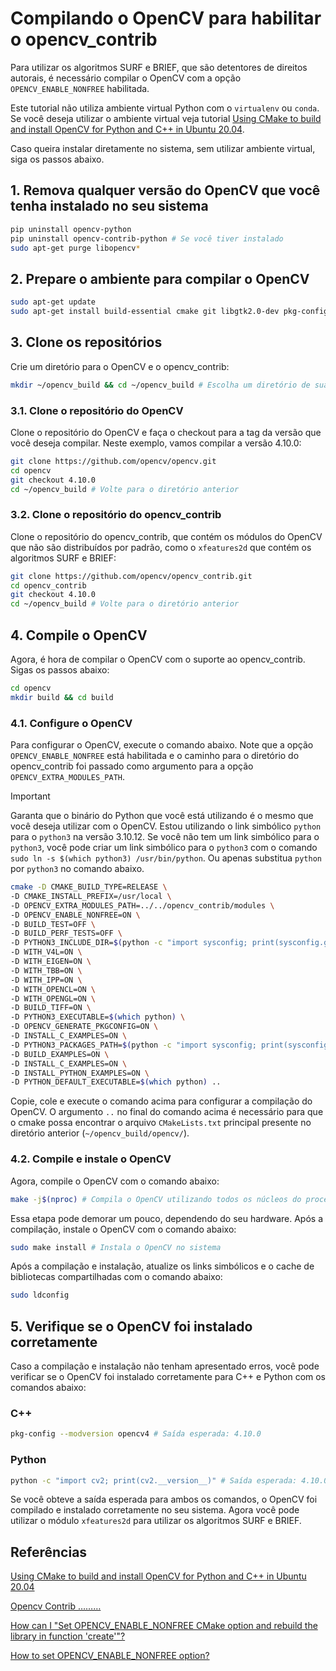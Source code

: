 # Compilando o OpenCV para habilitar o opencv_contrib

Para utilizar os algoritmos SURF e BRIEF, que são detentores de direitos autorais, é necessário compilar o OpenCV com a opção `OPENCV_ENABLE_NONFREE` habilitada.

Este tutorial não utiliza ambiente virtual Python com o `virtualenv` ou `conda`. Se você deseja utilizar o ambiente virtual veja tutorial [Using CMake to build and install OpenCV for Python and C++ in Ubuntu 20.04](https://rodosingh.medium.com/using-cmake-to-build-and-install-opencv-for-python-and-c-in-ubuntu-20-04-6c5881eebd9a).

Caso queira instalar diretamente no sistema, sem utilizar ambiente virtual, siga os passos abaixo.

## 1. Remova qualquer versão do OpenCV que você tenha instalado no seu sistema

```bash
pip uninstall opencv-python
pip uninstall opencv-contrib-python # Se você tiver instalado
sudo apt-get purge libopencv*
```

## 2. Prepare o ambiente para compilar o OpenCV

```bash
sudo apt-get update
sudo apt-get install build-essential cmake git libgtk2.0-dev pkg-config libavcodec-dev libavformat-dev libswscale-dev
```

## 3. Clone os repositórios

Crie um diretório para o OpenCV e o opencv_contrib:

```bash
mkdir ~/opencv_build && cd ~/opencv_build # Escolha um diretório de sua preferência
```

### 3.1. Clone o repositório do OpenCV

Clone o repositório do OpenCV e faça o checkout para a tag da versão que você deseja compilar. Neste exemplo, vamos compilar a versão 4.10.0:

```bash
git clone https://github.com/opencv/opencv.git
cd opencv
git checkout 4.10.0
cd ~/opencv_build # Volte para o diretório anterior
```

### 3.2. Clone o repositório do opencv_contrib

Clone o repositório do opencv_contrib, que contém os módulos do OpenCV que não são distribuídos por padrão, como o `xfeatures2d` que contém os algoritmos SURF e BRIEF:

```bash
git clone https://github.com/opencv/opencv_contrib.git
cd opencv_contrib
git checkout 4.10.0
cd ~/opencv_build # Volte para o diretório anterior
```

## 4. Compile o OpenCV

Agora, é hora de compilar o OpenCV com o suporte ao opencv_contrib. Sigas os passos abaixo:

```bash
cd opencv
mkdir build && cd build
```

### 4.1. Configure o OpenCV

Para configurar o OpenCV, execute o comando abaixo. Note que a opção `OPENCV_ENABLE_NONFREE` está habilitada e o caminho para o diretório do opencv_contrib foi passado como argumento para a opção `OPENCV_EXTRA_MODULES_PATH`.

> [!IMPORTANT]
> Garanta que o binário do Python que você está utilizando é o mesmo que você deseja utilizar com o OpenCV. Estou utilizando o link simbólico `python` para o `python3` na versão 3.10.12. Se você não tem um link simbólico para o `python3`, você pode criar um link simbólico para o `python3` com o comando `sudo ln -s $(which python3) /usr/bin/python`. Ou apenas substitua `python` por `python3` no comando abaixo.

```bash
cmake -D CMAKE_BUILD_TYPE=RELEASE \
-D CMAKE_INSTALL_PREFIX=/usr/local \
-D OPENCV_EXTRA_MODULES_PATH=../../opencv_contrib/modules \
-D OPENCV_ENABLE_NONFREE=ON \
-D BUILD_TEST=OFF \
-D BUILD_PERF_TESTS=OFF \
-D PYTHON3_INCLUDE_DIR=$(python -c "import sysconfig; print(sysconfig.get_path('include'))") \
-D WITH_V4L=ON \
-D WITH_EIGEN=ON \
-D WITH_TBB=ON \
-D WITH_IPP=ON \
-D WITH_OPENCL=ON \
-D WITH_OPENGL=ON \
-D BUILD_TIFF=ON \
-D PYTHON3_EXECUTABLE=$(which python) \
-D OPENCV_GENERATE_PKGCONFIG=ON \
-D INSTALL_C_EXAMPLES=ON \
-D PYTHON3_PACKAGES_PATH=$(python -c "import sysconfig; print(sysconfig.get_path('purelib'))") \
-D BUILD_EXAMPLES=ON \
-D INSTALL_C_EXAMPLES=ON \
-D INSTALL_PYTHON_EXAMPLES=ON \
-D PYTHON_DEFAULT_EXECUTABLE=$(which python) ..
```

Copie, cole e execute o comando acima para configurar a compilação do OpenCV. O argumento `..` no final do comando acima é necessário para que o cmake possa encontrar o arquivo `CMakeLists.txt` principal presente no diretório anterior (`~/opencv_build/opencv/`).

### 4.2. Compile e instale o OpenCV

Agora, compile o OpenCV com o comando abaixo:

```bash
make -j$(nproc) # Compila o OpenCV utilizando todos os núcleos do processador
```

Essa etapa pode demorar um pouco, dependendo do seu hardware. Após a compilação, instale o OpenCV com o comando abaixo:

```bash
sudo make install # Instala o OpenCV no sistema
```

Após a compilação e instalação, atualize os links simbólicos e o cache de bibliotecas compartilhadas com o comando abaixo:

```bash
sudo ldconfig
```

## 5. Verifique se o OpenCV foi instalado corretamente

Caso a compilação e instalação não tenham apresentado erros, você pode verificar se o OpenCV foi instalado corretamente para C++ e Python com os comandos abaixo:

### C++

```bash
pkg-config --modversion opencv4 # Saída esperada: 4.10.0
```

### Python

```bash
python -c "import cv2; print(cv2.__version__)" # Saída esperada: 4.10.0
```

Se você obteve a saída esperada para ambos os comandos, o OpenCV foi compilado e instalado corretamente no seu sistema. Agora você pode utilizar o módulo `xfeatures2d` para utilizar os algoritmos SURF e BRIEF.

## Referências

[Using CMake to build and install OpenCV for Python and C++ in Ubuntu 20.04](https://rodosingh.medium.com/using-cmake-to-build-and-install-opencv-for-python-and-c-in-ubuntu-20-04-6c5881eebd9a)

[Opencv Contrib ………](https://medium.com/@smilesajid14/opencv-contrib-17ff13e68ae3)

[How can I "Set OPENCV_ENABLE_NONFREE CMake option and rebuild the library in function 'create'"?](https://answers.opencv.org/question/201938/how-can-i-set-opencv_enable_nonfree-cmake-option-and-rebuild-the-library-in-function-create/)

[How to set OPENCV_ENABLE_NONFREE option?](https://stackoverflow.com/questions/66110067/how-to-set-opencv-enable-nonfree-option)
